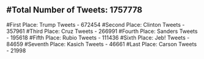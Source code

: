 #Total Number of Tweets: 1757778 
---
#First Place: Trump Tweets - 672454
#Second Place: Clinton Tweets - 357961
#Third Place: Cruz Tweets - 266991
#Fourth Place: Sanders Tweets - 195618
#Fifth Place: Rubio Tweets - 111436
#Sixth Place: Jeb! Tweets - 84659
#Seventh Place: Kasich Tweets - 46661
#Last Place: Carson Tweets - 21998

